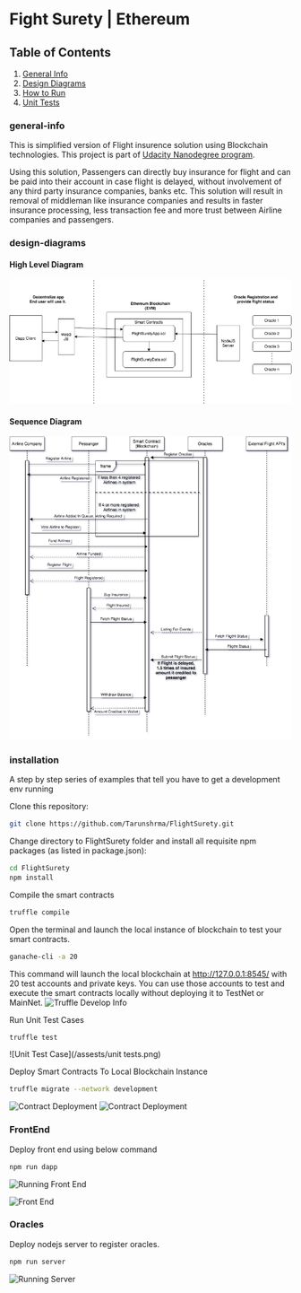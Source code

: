 # Fight Surety | Ethereum 

## Table of Contents
1. [General Info](#general-info)
2. [Design Diagrams](#design-diagrams)
3. [How to Run](#installation)
4. [Unit Tests](#unit-test)

### general-info
This is simplified version of Flight insurence solution using Blockchain technologies. This project is part of [Udacity Nanodegree program](https://andresaaap.medium.com/flightsurety-project-faq-udacity-blockchain-b4bd4fb03320).

Using this solution, Passengers can directly buy insurance for flight and can be paid into their account in case flight is delayed, without involvement of any third party insurance companies, banks etc. This solution will result in removal of middleman like insurance companies and results in faster insurance processing, less transaction fee and more trust between Airline companies and passengers.   


### design-diagrams
#### High Level Diagram
![Design Diagram](/design-diagrams/high-level-diagram.png)

#### Sequence Diagram
![Sequence Diagram](/design-diagrams/sequence-diagram.png)


### installation
A step by step series of examples that tell you have to get a development env running

Clone this repository:

```bash
git clone https://github.com/Tarunshrma/FlightSurety.git
```

Change directory to FlightSurety folder and install all requisite npm packages (as listed in package.json):

```bash
cd FlightSurety
npm install
```

Compile the smart contracts
```bash
truffle compile
```

Open the terminal and launch the local instance of blockchain to test your smart contracts. 
```bash
ganache-cli -a 20
```
This command will launch the local blockchain at http://127.0.0.1:8545/ with 20 test accounts and private keys. You can use those accounts to test and execute the smart contracts locally without deploying it to TestNet or MainNet. 
![Truffle Develop Info](/assests/local-blockchain.png)

Run Unit Test Cases
```bash
truffle test
```
![Unit Test Case](/assests/unit tests.png)

Deploy Smart Contracts To Local Blockchain Instance
```bash
truffle migrate --network development
```
![Contract Deployment](/assests/contract-deployment-1.png)
![Contract Deployment](/assests/contract-deployment-2.png)

### FrontEnd
Deploy front end using below command
```bash
npm run dapp
```
![Running Front End](/assests/run-frontend-flight-surety.png)

![Front End](/assests/front-end.png)

### Oracles
Deploy nodejs server to register oracles.
```bash
npm run server
```
![Running Server](/assests/oracles.png)